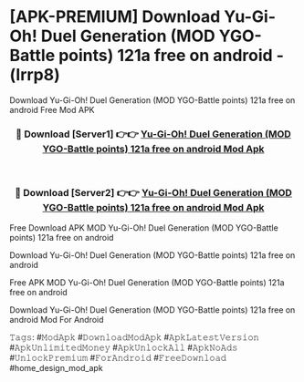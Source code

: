 # [APK-PREMIUM] Download Yu-Gi-Oh! Duel Generation (MOD YGO-Battle points) 121a free on android - (lrrp8)
Download Yu-Gi-Oh! Duel Generation (MOD YGO-Battle points) 121a free on android Free Mod APK

<div align="center">
<h3>🔴 Download [Server1] 👉👉 <a href="https://apk-comot.site?title=Yu-Gi-Oh!_Duel_Generation_(MOD_YGO-Battle_points)_121a_free_on_android">Yu-Gi-Oh! Duel Generation (MOD YGO-Battle points) 121a free on android Mod Apk</a></h3><br>

<h3>🔴 Download [Server2] 👉👉 <a href="https://apk-comot.site?title=Yu-Gi-Oh!_Duel_Generation_(MOD_YGO-Battle_points)_121a_free_on_android">Yu-Gi-Oh! Duel Generation (MOD YGO-Battle points) 121a free on android Mod Apk</a></h3>
</div>


Free Download APK MOD Yu-Gi-Oh! Duel Generation (MOD YGO-Battle points) 121a free on android

Download Yu-Gi-Oh! Duel Generation (MOD YGO-Battle points) 121a free on android 

Free APK MOD Yu-Gi-Oh! Duel Generation (MOD YGO-Battle points) 121a free on android 

Download Yu-Gi-Oh! Duel Generation (MOD YGO-Battle points) 121a free on android Mod For Android

𝚃𝚊𝚐𝚜: #𝙼𝚘𝚍𝙰𝚙𝚔 #𝙳𝚘𝚠𝚗𝚕𝚘𝚊𝚍𝙼𝚘𝚍𝙰𝚙𝚔 #𝙰𝚙𝚔𝙻𝚊𝚝𝚎𝚜𝚝𝚅𝚎𝚛𝚜𝚒𝚘𝚗 #𝙰𝚙𝚔𝚄𝚗𝚕𝚒𝚖𝚒𝚝𝚎𝚍𝙼𝚘𝚗𝚎𝚢 #𝙰𝚙𝚔𝚄𝚗𝚕𝚘𝚌𝚔𝙰𝚕𝚕 #𝙰𝚙𝚔𝙽𝚘𝙰𝚍𝚜 #𝚄𝚗𝚕𝚘𝚌𝚔𝙿𝚛𝚎𝚖𝚒𝚞𝚖 #𝙵𝚘𝚛𝙰𝚗𝚍𝚛𝚘𝚒𝚍 #𝙵𝚛𝚎𝚎𝙳𝚘𝚠𝚗𝚕𝚘𝚊𝚍 #home_design_mod_apk